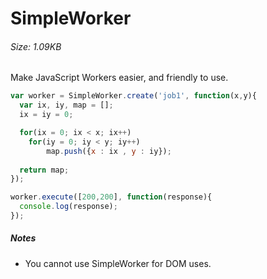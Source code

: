 # SimpleWorker
###### Size: 1.09KB

Make JavaScript Workers easier, and friendly to use.

```js
var worker = SimpleWorker.create('job1', function(x,y){
  var ix, iy, map = [];
  ix = iy = 0;

  for(ix = 0; ix < x; ix++)
    for(iy = 0; iy < y; iy++)
        map.push({x : ix , y : iy});
        
  return map;
});

worker.execute([200,200], function(response){
  console.log(response); 
});
```

##### Notes
- You cannot use SimpleWorker for DOM uses.
